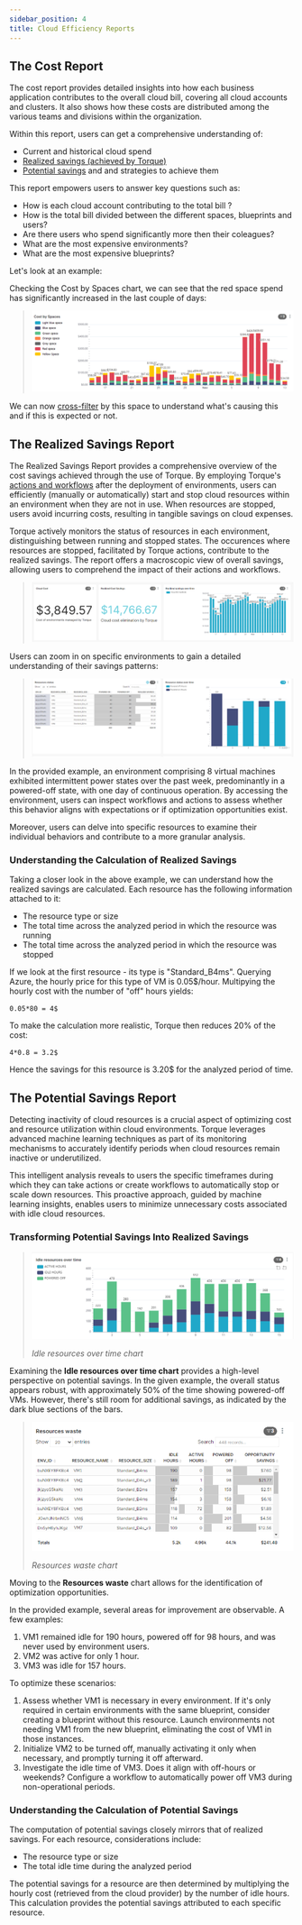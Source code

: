 ```yaml
---
sidebar_position: 4
title: Cloud Efficiency Reports
---
```


## The Cost Report

The cost report provides detailed insights into how each business application contributes to the overall cloud bill, covering all cloud accounts and clusters. It also shows how these costs are distributed among the various teams and divisions within the organization.

Within this report, users can get a comprehensive understanding of:
- Current and historical cloud spend
- [Realized savings (achieved by Torque)](/reports/cloud-efficiency#the-realized-savings-report)
- [Potential savings](#the-potential-savings-report) and and strategies to achieve them

This report empowers users to answer key questions such as:

- How is each cloud account contributing to the total bill ?
- How is the total bill divided between the different spaces, blueprints and users? 
- Are there users who spend significantly more then their coleagues? 
- What are the most expensive environments?
- What are the most expensive blueprints?

Let's look at an example:

Checking the Cost by Spaces chart, we can see that the red space spend has significantly increased in the last couple of days:

> ![Locale Dropdown](/img/reports-cost-1.png)

We can now [cross-filter](/reports/using-reports#cross-filtering) by this space to understand what's causing this and if this is expected or not.

## The Realized Savings Report

The Realized Savings Report provides a comprehensive overview of the cost savings achieved through the use of Torque. By employing Torque's [actions and workflows](/environment-services/Actions%20and%20workflows) after the deployment of environments, users can efficiently (manually or automatically) start and stop cloud resources within an environment when they are not in use. When resources are stopped, users avoid incurring costs, resulting in tangible savings on cloud expenses.

Torque actively monitors the status of resources in each environment, distinguishing between running and stopped states. The occurences where resources are stopped, facilitated by Torque actions, contribute to the realized savings. The report offers a macroscopic view of overall savings, allowing users to comprehend the impact of their actions and workflows.

> ![Locale Dropdown](/img/reports-realized-1.png)

Users can zoom in on specific environments to gain a detailed understanding of their savings patterns:

> ![Locale Dropdown](/img/reports-realized-2.png)

In the provided example, an environment comprising 8 virtual machines exhibited intermittent power states over the past week, predominantly in a powered-off state, with one day of continuous operation. By accessing the environment, users can inspect workflows and actions to assess whether this behavior aligns with expectations or if optimization opportunities exist.

Moreover, users can delve into specific resources to examine their individual behaviors and contribute to a more granular analysis.

### Understanding the Calculation of Realized Savings

Taking a closer look in the above example, we can understand how the realized savings are calculated.
Each resource has the following information attached to it:
- The resource type or size
- The total time across the analyzed period in which the resource was running
- The total time across the analyzed period in which the resource was stopped

If we look at the first resource - its type is "Standard_B4ms". Querying Azure, the hourly price for this type of VM is 0.05$/hour. Multipying the hourly cost with the number of "off" hours yields:

``` 
0.05*80 = 4$
```

To make the calculation more realistic, Torque then reduces 20% of the cost:

``` 
4*0.8 = 3.2$
```

Hence the savings for this resource is 3.20$ for the analyzed period of time. 

## The Potential Savings Report

Detecting inactivity of cloud resources is a crucial aspect of optimizing cost and resource utilization within cloud environments. Torque leverages advanced machine learning techniques as part of its monitoring mechanisms to accurately identify periods when cloud resources remain inactive or underutilized.

This intelligent analysis reveals to users the specific timeframes during which they can take actions or create workflows to automatically stop or scale down resources. This proactive approach, guided by machine learning insights, enables users to minimize unnecessary costs associated with idle cloud resources.

### Transforming Potential Savings Into Realized Savings

> ![Locale Dropdown](/img/reports-potential-2.png)
>
> *Idle resources over time chart*

Examining the **Idle resources over time chart** provides a high-level perspective on potential savings. In the given example, the overall status appears robust, with approximately 50% of the time showing powered-off VMs. However, there's still room for additional savings, as indicated by the dark blue sections of the bars.

> ![Locale Dropdown](/img/reports-potential-1.png)
>
> *Resources waste chart*



Moving to the **Resources waste** chart allows for the identification of optimization opportunities.

In the provided example, several areas for improvement are observable. A few examples:

1. VM1 remained idle for 190 hours, powered off for 98 hours, and was never used by environment users.
2. VM2 was active for only 1 hour.
3. VM3 was idle for 157 hours.
   
To optimize these scenarios:

1. Assess whether VM1 is necessary in every environment. If it's only required in certain environments with the same blueprint, consider creating a blueprint without this resource. Launch environments not needing VM1 from the new blueprint, eliminating the cost of VM1 in those instances.
2. Initialize VM2 to be turned off, manually activating it only when necessary, and promptly turning it off afterward.
3. Investigate the idle time of VM3. Does it align with off-hours or weekends? Configure a workflow to automatically power off VM3 during non-operational periods.

### Understanding the Calculation of Potential Savings

The computation of potential savings closely mirrors that of realized savings. For each resource, considerations include:

- The resource type or size
- The total idle time during the analyzed period
  
The potential savings for a resource are then determined by multiplying the hourly cost (retrieved from the cloud provider) by the number of idle hours. This calculation provides the potential savings attributed to each specific resource.